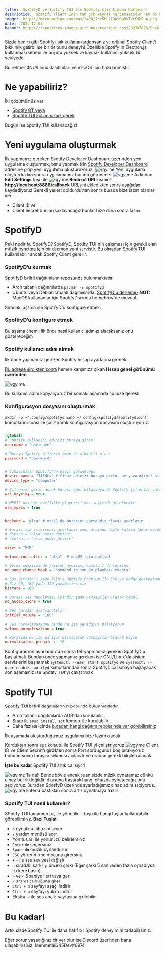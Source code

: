 ```yaml
---
title:  SpotifyD ve Spotify TUI ile Spotify Clientinden Kurtulun!
description:  Spotify Client'inin hem çok kaynak harcamasından hem de kapalı kaynak olmasından bıktınız mı? Birde bunu deneyin!
image:  https://miro.medium.com/max/1400/1*eSMLC7QAYGpBVTVrEdU9uA.png
date:  2021-12-03
banner: https://repository-images.githubusercontent.com/202787876/9c461080-e9e9-11e9-9cf8-84e405f5f905
---
```


Sizde benim gibi Spotify'ı sık kullananlardansanız ve orijinal Spotify Client'i bıkkınlık getirdi ise bir de bunu deneyin! Özellikle Spotify'ın Electron.js kullanması sebebi ile boyutu yüksek ve kaynak kullanımı yüksek bir seviyede.

<blog-info>
Bu rehber GNU/Linux dağıtımları ve macOS için hazırlanmıştır.
</blog-info>

# Ne yapabiliriz?
İki çözümümüz var
- [Spotify QT veya](https://github.com/kraxarn/spotify-qt)
- [Spotify TUI kullanmamız gerek](https://github.com/Rigellute/spotify-tui)

Bugün ise Spotify TUI kullanacağız!

# Yeni uygulama oluşturmak

İlk yapmamız gereken Spotify Developer Dashboard üzerinden yeni uygulama oluşturmak, bunu yapmak için [Spotify Developer Dashboard](https://developer.spotify.com/dashboard/) adresine girip yeni uygulama oluşturuyoruz.
![vgy.me](https://i.vgy.me/kabKza.png)
Yeni uygulama oluşturduktan sonra uygulamamız burada görünecek
![vgy.me](https://i.vgy.me/I8GyMJ.png) 
Ardından **Edit Settings** tuşu ile
![vgy.me](https://i.vgy.me/CwDPkT.png)
**Redirect URI** kısmına **http://localhost:8888/callback** URLsini ekledikten sonra aşağıdan kaydediyoruz
Gerekli yerleri doldurduktan sonra burada bize lazım olanlar ise
- Client ID ve
- Client Secret bunları saklayacağız bunlar bize daha sonra lazım.

# SpotifyD

Peki nedir bu SpotifyD? SpotifyD, Spotify TUI'nin çalışması için gerekli olan müzik oynatma için bir daemon yani servistir. Bu olmadan Spotify TUI kullanılabilir ancak Spotify Client gerekir.

### SpotifyD'u kurmak
[SpotifyD](https://github.com/Spotifyd/spotifyd) belirli dağıtımların reposunda bulunmaktadır.

- Arch tabanlı dağıtımlarda `pacman -S spotifyd`
- Ubuntu veya Debian tabanlı dağıtımlarda: [SpotifyD'u derlemek](https://github.com/Spotifyd/spotifyd/wiki/Cross-Compiling-on-Ubuntu)
**NOT:** MacOS kullananlar için SpotifyD ayrıca homebrew'de mevcut.

Sıradaki aşama ise SpotifyD'u konfigure etmek.

### SpotifyD'u konfigure etmek

<blog-info>
Bu aşama önemli ilk önce nasıl kullanıcı adınızı alacaksanız onu göstereceğim
</blog-info>

### Spotify kullanıcı adını almak

İlk önce yapmamız gereken Spotify hesap ayarlarına girmek.

[Bu adrese girdikten sonra](https://www.spotify.com/tr/account/overview/) hemen karşımıza çıkan **Hesap genel görünümü üzerinden**

![vgy.me](https://i.vgy.me/AEL1qf.png)

Bu kullanıcı adını kopyalıyoruz bir sonraki aşamada bu bize gerekli
### Konfigurasyon dosyasını oluşturmak

`mkdir -p ~/.config/spotifyd` `nano ~/.config/spotifyd/spotifyd.conf` komutlarını sırası ile çalıştırarak konfigurasyon dosyasını oluşturuyoruz.

```ini [spotifyd.conf]

[global]
# Spotify kullanıcı adınızı buraya girin
username = "username"

# Buraya Spotify şifreniz aman ha dikkatli olun! 
password = "password"


# Cihazınızın Spotify'da nasıl görüneceği
device_name = "345dev" # Cihaz adınızı buraya girin, ne yazacağınız size kalmış
device_type = "computer"

# Şifrenizi girin ancak burası eğer bilgisayarda Spotify şifrenizi varsa otomatik doldurur
use_keyring = true

# MPRIS desteği özellikle playerctl vb. şeylerde gerekmekte
use_mpris = true


backend = "alsa" # macOS'de burasını portaudio olarak ayarlayın

# Burası siz isterseniz ayarlanır onun dışında böyle kalsın fakat macOS'de omit olarak değiştirin
# device = "alsa_audio_device" 
# control = "alsa_audio_device"  

mixer = "PCM"

volume_controller = "alsa"  # macOS için softvol

# Şarkı değişiminde yapılan oynatıcı komutu / Varsayılan
on_song_change_hook = "command_to_run_on_playback_events"

# Ses bitrate'i size kalmış Spotify Premium ile 320'ye kadar desteklenmekte
# Siz 90, 160 yada 320 yazabilirsiniz
bitrate = 160

# Burası ses depolaması içindir şuan varsayılan olarak kapalı
no_audio_cache = true

# Ses buradan ayarlanabilir
initial_volume = "100"

# Ses normalizasyonu bende ne işe yaradğını bilmiyorum
volume_normalisation = true

# Burasıda ne işe yarıyor bilmiyorum varsayılan olarak böyle
normalisation_pregain = -10
```

Konfigurasyon ayarlandıktan sonra tek yapmamız gereken SpotifyD'u başlatmak. Bundan önce yapmamız gereken ise GNU/Linux'da sistem servislerini başlatmak `systemctl --user start spotifyd` ve `systemctl --user enable spotifyd` komutlarından sonra SpotifyD çalışmaya başlayacak son aşamamız ise Spotify TUI'yi çalıştırmak

# Spotify TUI

[Spotify TUI](https://github.com/Rigellute/spotify-tui) belirli dağıtımların reposunda bulunmaktadır.

- Arch tabanlı dağıtımlarda AUR'dan kurulabilir.
- Snap ile `snap install spt` komutu ile kurulabilir
- Daha fazlası içinde [buradan hangi dağıtım repolarında var görebilirsiniz](https://github.com/Rigellute/spotify-tui#installation)

<blog-info>
İlk aşamada oluşturduğumuz uygulama bize lazım olacak
</blog-info>

Kurduktan sonra `spt` komutu ile Spotify TUI'yi çalıştırıyoruz
![vgy.me](https://i.vgy.me/zFEmg2.png)
Client ID ve Client Secret'ı girdikten sonra Port sorduğunda boş bırakıyoruz bundan sonra tarayıcı sekmesi açılacak ve oradan gerekli bilgileri alacak.

**İşte bu kadar** Spotify TUI artık çalışıyor!

![vgy.me](https://i.vgy.me/snrjlS.png)
Ta da!! Bende böyle ancak şuan sizde müzik oynatamaz çünkü cihaz belirli değildir. `d` tuşuna basarak hangi cihazda oynatacağız onu seçiyoruz. Buradan SpotifyD üzerinde ayarladığımız cihaz adını seçiyoruz.
![vgy.me](https://i.vgy.me/CmgRib.png)
Enter'a bastıktan sonra artık oynatmaya hazır!

### Spotify TUI nasıl kullanılır?

SPotify TUI tamamen tuş ile yönetilir. `?` tuşu ile hangi tuşlar kullanılabilir görebilirsiniz.
**Bazı Tuşlar:**
- `d` oynatma cihazını seçer
- `?` yardım menüsü açar
- Yön tuşları ile yönünüzü belirlersiniz
- `Enter` ile seçersiniz
- `Space` ile müzik oynar/durur
- `ESC` yönlendirme moduna girersiniz
- `+` `-` ile ses seviyesi değişir
- `n` sıradaki şarkı, `p` önceki şarkı (Eğer şarkı 5 saniyeden fazla oynadıysa iki kere basın)
- `>` ve `<` 5 saniye ileri veya geri
- `/` arama çubuğuna girer
- `Ctrl + d` sayfayı aşağı indirir
- `Ctrl + u` sayfayı yukarı indirir
- Ekstra: `v` ile ses analiz sayfasına girilebilir

# Bu kadar!
Artık sizde Spotify TUI ile daha hafif bir Spotify deneyimini tadabilirsiniz.

Eğer sorun yaşadığınız bir yer olur ise Discord üzerinden bana ulaşabilirsiniz: Mehmetali345Dev#6974